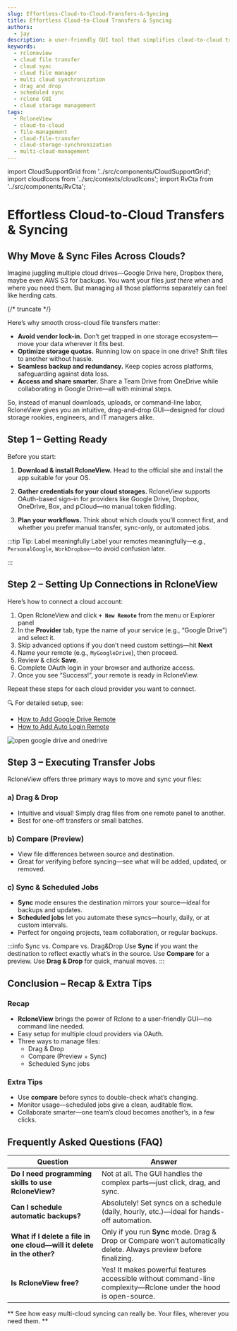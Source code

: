 ```yaml
---
slug: Effortless-Cloud-to-Cloud-Transfers-&-Syncing
title: Effortless Cloud-to-Cloud Transfers & Syncing
authors:
  - jay
description: a user-friendly GUI tool that simplifies cloud-to-cloud transfers, synchronization, file management, and backup across multiple cloud providers
keywords:
  - rcloneview
  - cloud file transfer
  - cloud sync
  - cloud file manager
  - multi cloud synchronization
  - drag and drop
  - scheduled sync
  - rclone GUI
  - cloud storage management
tags:
  - RcloneView
  - cloud-to-cloud
  - file-management
  - cloud-file-transfer
  - cloud-storage-synchronization
  - multi-cloud-management
---
```

import CloudSupportGrid from '../src/components/CloudSupportGrid';
import cloudIcons from '../src/contexts/cloudIcons';
import RvCta from '../src/components/RvCta';

# Effortless Cloud-to-Cloud Transfers & Syncing

## Why Move & Sync Files Across Clouds?

Imagine juggling multiple cloud drives—Google Drive here, Dropbox there, maybe even AWS S3 for backups. You want your files *just there* when and where you need them. But managing all those platforms separately can feel like herding cats.

{/* truncate */}

Here’s why smooth cross-cloud file transfers matter:

- **Avoid vendor lock-in.** Don’t get trapped in one storage ecosystem—move your data wherever it fits best.
- **Optimize storage quotas.** Running low on space in one drive? Shift files to another without hassle.
- **Seamless backup and redundancy.** Keep copies across platforms, safeguarding against data loss.
- **Access and share smarter.** Share a Team Drive from OneDrive while collaborating in Google Drive—all with minimal steps.

So, instead of manual downloads, uploads, or command-line labor, RcloneView gives you an intuitive, drag-and-drop GUI—designed for cloud storage rookies, engineers, and IT managers alike.


<!-- Obsidian note: CTA 컴포넌트 -->
<RvCta imageSrc="/img/rcloneview-preview.png" downloadUrl="https://rcloneview.com/src/download.html" />

## Step 1 – Getting Ready

Before you start:

1. **Download & install RcloneView.** Head to the official site and install the app suitable for your OS.

2. **Gather credentials for your cloud storages.** RcloneView supports OAuth-based sign-in for providers like Google Drive, Dropbox, OneDrive, Box, and pCloud—no manual token fiddling.

3. **Plan your workflows.** Think about which clouds you’ll connect first, and whether you prefer manual transfer, sync-only, or automated jobs.

:::tip Tip: Label meaningfully
Label your remotes meaningfully—e.g., `PersonalGoogle`, `WorkDropbox`—to avoid confusion later.

:::



## Step 2 – Setting Up Connections in RcloneView

Here’s how to connect a cloud account:

1. Open RcloneView and click **`+ New Remote`** from the menu or Explorer panel  
2. In the **Provider** tab, type the name of your service (e.g., “Google Drive”) and select it.
3. Skip advanced options if you don’t need custom settings—hit **Next**  
4. Name your remote (e.g., `MyGoogleDrive`), then proceed.
5. Review & click **Save**.
6. Complete OAuth login in your browser and authorize access.
7. Once you see “Success!”, your remote is ready in RcloneView.

Repeat these steps for each cloud provider you want to connect.

🔍 For detailed setup, see:

- [How to Add Google Drive Remote](https://rcloneview.com/support/howto/intro#step-2-adding-remote-storage-google-drive-example)
- [How to Add Auto Login Remote](https://rcloneview.com/support/howto/remote-storage-connection-settings/add-oath-online-login#quick-setup-guide)

<img src="/support/images/en/tutorials/open-google-drive-and-onedrive.png" alt="open google drive and onedrive" class="img-medium img-center" />

## Step 3 – Executing Transfer Jobs

RcloneView offers three primary ways to move and sync your files:

### **a) Drag & Drop**
- Intuitive and visual! Simply drag files from one remote panel to another.
- Best for one-off transfers or small batches.

### **b) Compare (Preview)**
- View file differences between source and destination.
- Great for verifying before syncing—see what will be added, updated, or removed.

### **c) Sync & Scheduled Jobs**
- **Sync** mode ensures the destination mirrors your source—ideal for backups and updates.
- **Scheduled jobs** let you automate these syncs—hourly, daily, or at custom intervals.
- Perfect for ongoing projects, team collaboration, or regular backups.

:::info Sync vs. Compare vs. Drag&Drop
Use **Sync** if you want the destination to reflect exactly what’s in the source. Use **Compare** for a preview. Use **Drag & Drop** for quick, manual moves.
:::


## Conclusion – Recap & Extra Tips

### **Recap**
- **RcloneView** brings the power of Rclone to a user-friendly GUI—no command line needed.
- Easy setup for multiple cloud providers via OAuth.
- Three ways to manage files:
  - Drag & Drop
  - Compare (Preview + Sync)
  - Scheduled Sync jobs

### **Extra Tips**
- Use **compare** before syncs to double-check what’s changing.
- Monitor usage—scheduled jobs give a clean, auditable flow.
- Collaborate smarter—one team’s cloud becomes another’s, in a few clicks.


##  Frequently Asked Questions (FAQ)

| Question                                                              | Answer                                                                                                              |
| --------------------------------------------------------------------- | ------------------------------------------------------------------------------------------------------------------- |
| **Do I need programming skills to use RcloneView?**                   | Not at all. The GUI handles the complex parts—just click, drag, and sync.                                           |
| **Can I schedule automatic backups?**                                 | Absolutely! Set syncs on a schedule (daily, hourly, etc.)—ideal for hands-off automation.                           |
| **What if I delete a file in one cloud—will it delete in the other?** | Only if you run **Sync** mode. Drag & Drop or Compare won’t automatically delete. Always preview before finalizing. |
| **Is RcloneView free?**                                               | Yes! It makes powerful features accessible without command-line complexity—Rclone under the hood is open-source.    |


** See how easy multi-cloud syncing can really be. Your files, wherever you need them. **


<!-- Obsidian note: Download 컴포넌트 -->
<CloudSupportGrid />